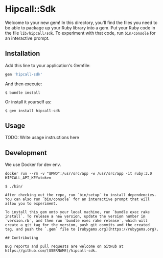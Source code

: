 # Hipcall::Sdk

Welcome to your new gem! In this directory, you'll find the files you need to be able to package up your Ruby library into a gem. Put your Ruby code in the file `lib/hipcall/sdk`. To experiment with that code, run `bin/console` for an interactive prompt.

## Installation

Add this line to your application's Gemfile:

```ruby
gem 'hipcall-sdk'
```

And then execute:

    $ bundle install

Or install it yourself as:

    $ gem install hipcall-sdk

## Usage

TODO: Write usage instructions here

## Development

We use Docker for dev env. 

```
docker run --rm -v "$PWD":/usr/src/app -w /usr/src/app -it ruby:3.0 HIPCALL_API_KEY=token
```

```
$ ./bin/

After checking out the repo, run `bin/setup` to install dependencies. You can also run `bin/console` for an interactive prompt that will allow you to experiment.

To install this gem onto your local machine, run `bundle exec rake install`. To release a new version, update the version number in `version.rb`, and then run `bundle exec rake release`, which will create a git tag for the version, push git commits and the created tag, and push the `.gem` file to [rubygems.org](https://rubygems.org).

## Contributing

Bug reports and pull requests are welcome on GitHub at https://github.com/[USERNAME]/hipcall-sdk.

